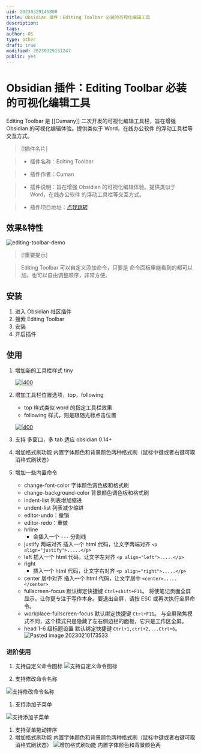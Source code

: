 ```yaml
---
uid: 20230329145808
title: Obsidian 插件：Editing Toolbar 必装的可视化编辑工具
description: 
tags: 
author: OS
type: other
draft: true
modified: 20230329151247
public: yes
---
```


# Obsidian 插件：Editing Toolbar 必装的可视化编辑工具

Editing Toolbar 是 [[Cumany]] 二次开发的可视化编辑工具栏，旨在增强 Obsidian 的可视化编辑体验。提供类似于 Word，在线办公软件 的浮动工具栏等交互方式。

>[!插件名片]

>- 插件名称：Editing Toolbar

>- 插件作者：Cuman

>- 插件说明：旨在增强 Obsidian 的可视化编辑体验。提供类似于 Word，在线办公软件 的浮动工具栏等交互方式。

>- 插件项目地址：[点我跳转](https://github.com/cumany/obsidian-editing-toolbar)

## 效果&特性

![editing-toolbar-demo](https://s1.vika.cn/space/2023/03/15/753c317a482d4effbc44471db343a8e4)

>[!重要提示]

>Editing Toolbar 可以自定义添加命令，只要是 命令面板里能看到的都可以加。也可以自由调整顺序，非常方便。

## 安装

1. 进入 Obsidian 社区插件
2. 搜索 Editing Toolbar
3. 安装
4. 开启插件

## 使用

1. 增加新的工具栏样式 tiny


    [![|400](https://s1.vika.cn/space/2023/03/15/0bbfb40308e74e03a158261e5fca9241)](https://camo.githubusercontent.com/14426cec336e3720265a061a0b85122c79193abc019d1c3a9d90739bc01307aa/68747470733a2f2f676870726f78792e636f6d2f68747470733a2f2f7261772e67697468756275736572636f6e74656e742e636f6d2f63756d616e792f63756d616e792f6d61696e2f2f7069632f3230323230393037313133313731352e706e67)


2. 增加工具栏位置选项，top，following
	- top 样式类似 word 的指定工具栏效果
	- following 样式，则是跟随光标点击位置


    [![|400](https://s1.vika.cn/space/2023/03/15/287f5f2f34f345a7a52b018694748563)](https://camo.githubusercontent.com/4501d6ada41d95e84ed486ecd1779e71714b750f1491d1a68fbfc86fb848bb87/68747470733a2f2f676870726f78792e636f6d2f68747470733a2f2f7261772e67697468756275736572636f6e74656e742e636f6d2f63756d616e792f63756d616e792f6d61696e2f2f7069632f3230323230393037313133333735332e706e67)

3. 支持 多窗口，多 tab 适应 obsidian 0.14+
4. 增加格式刷功能 内置字体颜色和背景颜色两种格式刷（鼠标中键或者右键可取消格式刷状态）
5. 增加一些内置命令
	- change-font-color 字体颜色调色板和格式刷
	- change-background-color 背景颜色调色板和格式刷
	- indent-list 列表增加缩进
	- undent-list 列表减少缩进
	- editor-undo：撤销
	- editor-redo：重做
	- hrline
	    - 会插入一个 `---` 分割线
	- justify 两端对齐 插入一个 html 代码，让文字两端对齐 `<p align="justify">.....</p>`
	- left 插入一个 html 代码，让文字左对齐 `<p align="left">.....</p>`
	- right
	    - 插入一个 html 代码，让文字右对齐 `<p align="right">.....</p>`
	- center 居中对齐 插入一个 html 代码，让文字居中 `<center>.....</center>`
	- fullscreen-focus 默认绑定快捷键 `Ctrl+shift+F11`。 将使笔记页面全屏显示，让你更专注于写作本身。要退出全屏，请按 ESC 或再次执行全屏命令。
	- workplace-fullscreen-focus 默认绑定快捷键 `Ctrl+F11`。 与全屏聚焦模式不同，这个模式只是隐藏了左右侧边栏的面板，它只是工作区全屏。
	- head 1-6 级标题设置 默认绑定快捷键 `Ctrl+1,ctrl+2,...Ctrl+6`。
	![Pasted image 20230210173533](https://s1.vika.cn/space/2023/03/15/c875fc498c8445acb16246e6bbc3df63)

### 进阶使用

1. 支持自定义命令图标
![支持自定义命令图标](https://s1.vika.cn/space/2023/03/15/8835279845fe4c42a218676c5782b79f)

2. 支持修改命令名称

![支持修改命令名称](https://s1.vika.cn/space/2023/03/15/f521b61f337547f0a495a7302bcc18bf)

1. 支持添加子菜单

![支持添加子菜单](https://s1.vika.cn/space/2023/03/15/37955196cf6f46d891eeba23ac6f85bd)

1. 支持菜单拖动排序
2. 增加格式刷功能 内置字体颜色和背景颜色两种格式刷（鼠标中键或者右键可取消格式刷状态）
![增加格式刷功能 内置字体颜色和背景颜色两](https://s1.vika.cn/space/2023/03/15/694241361323491e9a05fc8a122fab18)